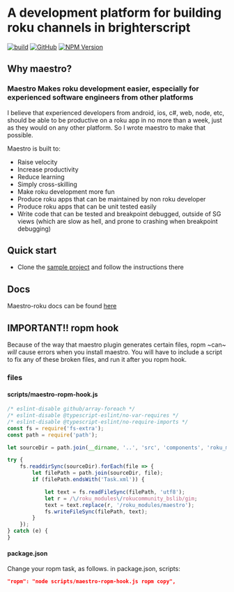 # A development platform for building roku channels in brighterscript

[![build](https://img.shields.io/github/actions/workflow/status/georgejecook/maestro-roku/build.yml?logo=github&branch=master)](https://github.com/georgejecook/maestro-roku/actions/workflows/build.yml)
[![GitHub](https://img.shields.io/github/release/georgejecook/maestro-roku.svg?style=flat-square)](https://github.com/georgejecook/maestro-roku/releases)
[![NPM Version](https://badge.fury.io/js/maestro-roku.svg?style=flat)](https://npmjs.org/package/maestro-roku)

## Why maestro?

### Maestro Makes roku development easier, especially for experienced software engineers from other platforms

I believe that experienced developers from android, ios, c#, web, node, etc, should be able to be productive on a roku app in no more than a week, just as they would on any other platform. So I wrote maestro to make that possible.

Maestro is built to:

- Raise velocity
- Increase productivity
- Reduce learning
- Simply cross-skilling
- Make roku development more fun
- Produce roku apps that can be maintained by non roku developer
- Produce roku apps that can be unit tested easily
- Write code that can be tested and breakpoint debugged, outside of SG views (which are slow as hell, and prone to crashing when breakpoint debugging)

## Quick start

- Clone the [sample project](https://github.com/georgejecook/maestro-roku-sample) and follow the instructions there

## Docs

Maestro-roku docs can be found [here](./docs/index.md)

## IMPORTANT!! ropm hook

Because of the way that maestro plugin generates certain files, ropm ~can~ *will* cause errors when you install maestro. You will have to include a script to fix any of these broken files, and run it after you ropm hook.

### files

#### scripts/maestro-ropm-hook.js

```js
/* eslint-disable github/array-foreach */
/* eslint-disable @typescript-eslint/no-var-requires */
/* eslint-disable @typescript-eslint/no-require-imports */
const fs = require('fs-extra');
const path = require('path');

let sourceDir = path.join(__dirname, '..', 'src', 'components', 'roku_modules', 'maestro');

try {
    fs.readdirSync(sourceDir).forEach(file => {
        let filePath = path.join(sourceDir, file);
        if (filePath.endsWith('Task.xml')) {

            let text = fs.readFileSync(filePath, 'utf8');
            let r = /\/roku_modules\/rokucommunity_bslib/gim;
            text = text.replace(r, '/roku_modules/maestro');
            fs.writeFileSync(filePath, text);
        }
    });
} catch (e) {
}

```

#### package.json

Change your ropm task, as follows. in package.json, scripts:

```json
"ropm": "node scripts/maestro-ropm-hook.js ropm copy",
```
